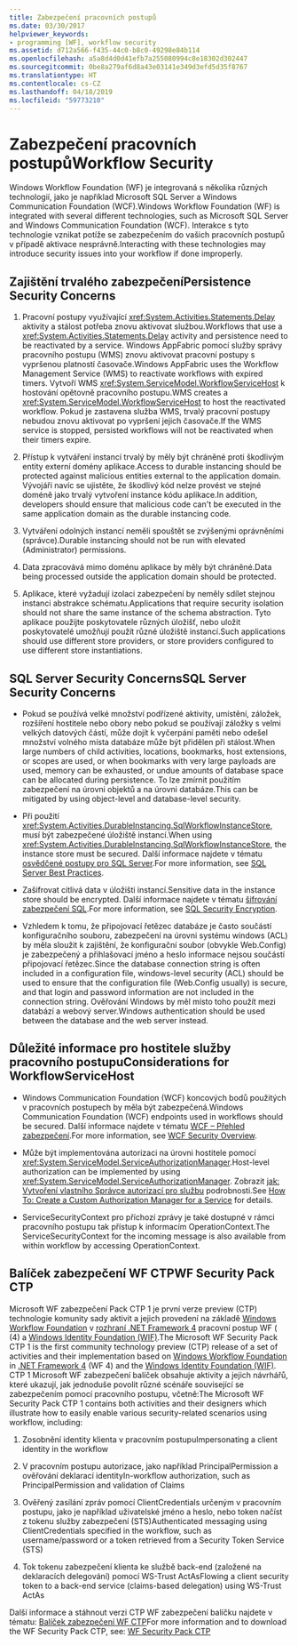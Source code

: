 ```yaml
---
title: Zabezpečení pracovních postupů
ms.date: 03/30/2017
helpviewer_keywords:
- programming [WF], workflow security
ms.assetid: d712a566-f435-44c0-b8c0-49298e84b114
ms.openlocfilehash: a5a8d4d0d41efb7a255080994c8e18302d302447
ms.sourcegitcommit: 0be8a279af6d8a43e03141e349d3efd5d35f8767
ms.translationtype: HT
ms.contentlocale: cs-CZ
ms.lasthandoff: 04/18/2019
ms.locfileid: "59773210"
---
```

# <a name="workflow-security"></a><span data-ttu-id="3d175-102">Zabezpečení pracovních postupů</span><span class="sxs-lookup"><span data-stu-id="3d175-102">Workflow Security</span></span>
<span data-ttu-id="3d175-103">Windows Workflow Foundation (WF) je integrovaná s několika různých technologií, jako je například Microsoft SQL Server a Windows Communication Foundation (WCF).</span><span class="sxs-lookup"><span data-stu-id="3d175-103">Windows Workflow Foundation (WF) is integrated with several different technologies, such as Microsoft SQL Server and Windows Communication Foundation (WCF).</span></span> <span data-ttu-id="3d175-104">Interakce s tyto technologie vznikat potíže se zabezpečením do vašich pracovních postupů v případě aktivace nesprávně.</span><span class="sxs-lookup"><span data-stu-id="3d175-104">Interacting with these technologies may introduce security issues into your workflow if done improperly.</span></span>

## <a name="persistence-security-concerns"></a><span data-ttu-id="3d175-105">Zajištění trvalého zabezpečení</span><span class="sxs-lookup"><span data-stu-id="3d175-105">Persistence Security Concerns</span></span>

1. <span data-ttu-id="3d175-106">Pracovní postupy využívající <xref:System.Activities.Statements.Delay> aktivity a stálost potřeba znovu aktivovat službou.</span><span class="sxs-lookup"><span data-stu-id="3d175-106">Workflows that use a <xref:System.Activities.Statements.Delay> activity and persistence need to be reactivated by a service.</span></span> <span data-ttu-id="3d175-107">Windows AppFabric pomocí služby správy pracovního postupu (WMS) znovu aktivovat pracovní postupy s vypršenou platností časovače.</span><span class="sxs-lookup"><span data-stu-id="3d175-107">Windows AppFabric uses the Workflow Management Service (WMS) to reactivate workflows with expired timers.</span></span> <span data-ttu-id="3d175-108">Vytvoří WMS <xref:System.ServiceModel.WorkflowServiceHost> k hostování opětovně pracovního postupu.</span><span class="sxs-lookup"><span data-stu-id="3d175-108">WMS creates a <xref:System.ServiceModel.WorkflowServiceHost> to host the reactivated workflow.</span></span> <span data-ttu-id="3d175-109">Pokud je zastavena služba WMS, trvalý pracovní postupy nebudou znovu aktivovat po vypršení jejich časovače.</span><span class="sxs-lookup"><span data-stu-id="3d175-109">If the WMS service is stopped, persisted workflows will not be reactivated when their timers expire.</span></span>

2. <span data-ttu-id="3d175-110">Přístup k vytváření instancí trvalý by měly být chráněné proti škodlivým entity externí domény aplikace.</span><span class="sxs-lookup"><span data-stu-id="3d175-110">Access to durable instancing should be protected against malicious entities external to the application domain.</span></span> <span data-ttu-id="3d175-111">Vývojáři navíc se ujistěte, že škodlivý kód nelze provést ve stejné doméně jako trvalý vytvoření instance kódu aplikace.</span><span class="sxs-lookup"><span data-stu-id="3d175-111">In addition, developers should ensure that malicious code can't be executed in the same application domain as the durable instancing code.</span></span>

3. <span data-ttu-id="3d175-112">Vytváření odolných instancí neměli spouštět se zvýšenými oprávněními (správce).</span><span class="sxs-lookup"><span data-stu-id="3d175-112">Durable instancing should not be run with elevated (Administrator) permissions.</span></span>

4. <span data-ttu-id="3d175-113">Data zpracovává mimo doménu aplikace by měly být chráněné.</span><span class="sxs-lookup"><span data-stu-id="3d175-113">Data being processed outside the application domain should be protected.</span></span>

5. <span data-ttu-id="3d175-114">Aplikace, které vyžadují izolaci zabezpečení by neměly sdílet stejnou instanci abstrakce schématu.</span><span class="sxs-lookup"><span data-stu-id="3d175-114">Applications that require security isolation should not share the same instance of the schema abstraction.</span></span> <span data-ttu-id="3d175-115">Tyto aplikace použijte poskytovatele různých úložišť, nebo uložit poskytovatelé umožňují použít různé úložiště instancí.</span><span class="sxs-lookup"><span data-stu-id="3d175-115">Such applications should use different store providers, or store providers configured to use different store instantiations.</span></span>

## <a name="sql-server-security-concerns"></a><span data-ttu-id="3d175-116">SQL Server Security Concerns</span><span class="sxs-lookup"><span data-stu-id="3d175-116">SQL Server Security Concerns</span></span>

-   <span data-ttu-id="3d175-117">Pokud se používá velké množství podřízené aktivity, umístění, záložek, rozšíření hostitele nebo obory nebo pokud se používají záložky s velmi velkých datových částí, může dojít k vyčerpání paměti nebo odešel množství volného místa databáze může být přidělen při stálost.</span><span class="sxs-lookup"><span data-stu-id="3d175-117">When large numbers of child activities, locations, bookmarks, host extensions, or scopes are used, or when bookmarks with very large payloads are used, memory can be exhausted, or undue amounts of database space can be allocated during persistence.</span></span> <span data-ttu-id="3d175-118">To lze zmírnit použitím zabezpečení na úrovni objektů a na úrovni databáze.</span><span class="sxs-lookup"><span data-stu-id="3d175-118">This can be mitigated by using object-level and database-level security.</span></span>

-   <span data-ttu-id="3d175-119">Při použití <xref:System.Activities.DurableInstancing.SqlWorkflowInstanceStore>, musí být zabezpečené úložiště instancí.</span><span class="sxs-lookup"><span data-stu-id="3d175-119">When using <xref:System.Activities.DurableInstancing.SqlWorkflowInstanceStore>, the instance store must be secured.</span></span> <span data-ttu-id="3d175-120">Další informace najdete v tématu [osvědčené postupy pro SQL Server](https://go.microsoft.com/fwlink/?LinkId=164972).</span><span class="sxs-lookup"><span data-stu-id="3d175-120">For more information, see [SQL Server Best Practices](https://go.microsoft.com/fwlink/?LinkId=164972).</span></span>

-   <span data-ttu-id="3d175-121">Zašifrovat citlivá data v úložišti instancí.</span><span class="sxs-lookup"><span data-stu-id="3d175-121">Sensitive data in the instance store should be encrypted.</span></span> <span data-ttu-id="3d175-122">Další informace najdete v tématu [šifrování zabezpečení SQL](https://go.microsoft.com/fwlink/?LinkId=164976).</span><span class="sxs-lookup"><span data-stu-id="3d175-122">For more information, see [SQL Security Encryption](https://go.microsoft.com/fwlink/?LinkId=164976).</span></span>

-   <span data-ttu-id="3d175-123">Vzhledem k tomu, že připojovací řetězec databáze je často součástí konfiguračního souboru, zabezpečení na úrovni systému windows (ACL) by měla sloužit k zajištění, že konfigurační soubor (obvykle Web.Config) je zabezpečený a přihlašovací jméno a heslo informace nejsou součástí připojovací řetězec.</span><span class="sxs-lookup"><span data-stu-id="3d175-123">Since the database connection string is often included in a configuration file, windows-level security (ACL) should be used to ensure that the configuration file (Web.Config usually) is secure, and that login and password information are not included in the connection string.</span></span> <span data-ttu-id="3d175-124">Ověřování Windows by měl místo toho použít mezi databází a webový server.</span><span class="sxs-lookup"><span data-stu-id="3d175-124">Windows authentication should be used between the database and the web server instead.</span></span>

## <a name="considerations-for-workflowservicehost"></a><span data-ttu-id="3d175-125">Důležité informace pro hostitele služby pracovního postupu</span><span class="sxs-lookup"><span data-stu-id="3d175-125">Considerations for WorkflowServiceHost</span></span>

-   <span data-ttu-id="3d175-126">Windows Communication Foundation (WCF) koncových bodů použitých v pracovních postupech by měla být zabezpečená.</span><span class="sxs-lookup"><span data-stu-id="3d175-126">Windows Communication Foundation (WCF) endpoints used in workflows should be secured.</span></span> <span data-ttu-id="3d175-127">Další informace najdete v tématu [WCF – Přehled zabezpečení](https://go.microsoft.com/fwlink/?LinkID=164975).</span><span class="sxs-lookup"><span data-stu-id="3d175-127">For more information, see [WCF Security Overview](https://go.microsoft.com/fwlink/?LinkID=164975).</span></span>

-   <span data-ttu-id="3d175-128">Může být implementována autorizaci na úrovni hostitele pomocí <xref:System.ServiceModel.ServiceAuthorizationManager>.</span><span class="sxs-lookup"><span data-stu-id="3d175-128">Host-level authorization can be implemented by using <xref:System.ServiceModel.ServiceAuthorizationManager>.</span></span> <span data-ttu-id="3d175-129">Zobrazit [jak: Vytvoření vlastního Správce autorizací pro službu](https://go.microsoft.com/fwlink/?LinkId=192228) podrobnosti.</span><span class="sxs-lookup"><span data-stu-id="3d175-129">See [How To: Create a Custom Authorization Manager for a Service](https://go.microsoft.com/fwlink/?LinkId=192228) for details.</span></span>

-   <span data-ttu-id="3d175-130">ServiceSecurityContext pro příchozí zprávy je také dostupné v rámci pracovního postupu tak přístup k informacím OperationContext.</span><span class="sxs-lookup"><span data-stu-id="3d175-130">The ServiceSecurityContext for the incoming message is also available from within workflow by accessing OperationContext.</span></span>

## <a name="wf-security-pack-ctp"></a><span data-ttu-id="3d175-131">Balíček zabezpečení WF CTP</span><span class="sxs-lookup"><span data-stu-id="3d175-131">WF Security Pack CTP</span></span>
 <span data-ttu-id="3d175-132">Microsoft WF zabezpečení Pack CTP 1 je první verze preview (CTP) technologie komunity sady aktivit a jejich provedení na základě [Windows Workflow Foundation](index.md) v [rozhraní .NET Framework 4](https://docs.microsoft.com/previous-versions/dotnet/netframework-4.0/w0x726c2(v=vs.100)) pracovní postup WF ( (4) a [Windows Identity Foundation (WIF)](../security/index.md).</span><span class="sxs-lookup"><span data-stu-id="3d175-132">The Microsoft WF Security Pack CTP 1 is the first community technology preview (CTP) release of a set of activities and their implementation based on [Windows Workflow Foundation](index.md) in [.NET Framework 4](https://docs.microsoft.com/previous-versions/dotnet/netframework-4.0/w0x726c2(v=vs.100)) (WF 4) and the [Windows Identity Foundation (WIF)](../security/index.md).</span></span>  <span data-ttu-id="3d175-133">CTP 1 Microsoft WF zabezpečení balíček obsahuje aktivity a jejich návrhářů, které ukazují, jak jednoduše povolit různé scénáře související se zabezpečením pomocí pracovního postupu, včetně:</span><span class="sxs-lookup"><span data-stu-id="3d175-133">The Microsoft WF Security Pack CTP 1 contains both activities and their designers which illustrate how to easily enable various security-related scenarios using workflow, including:</span></span>

1. <span data-ttu-id="3d175-134">Zosobnění identity klienta v pracovním postupu</span><span class="sxs-lookup"><span data-stu-id="3d175-134">Impersonating a client identity in the workflow</span></span>

2. <span data-ttu-id="3d175-135">V pracovním postupu autorizace, jako například PrincipalPermission a ověřování deklarací identity</span><span class="sxs-lookup"><span data-stu-id="3d175-135">In-workflow authorization, such as PrincipalPermission and validation of Claims</span></span>

3. <span data-ttu-id="3d175-136">Ověřený zasílání zpráv pomocí ClientCredentials určeným v pracovním postupu, jako je například uživatelské jméno a heslo, nebo token načíst z tokenu služby zabezpečení (STS)</span><span class="sxs-lookup"><span data-stu-id="3d175-136">Authenticated messaging using ClientCredentials specified in the workflow, such as username/password or a token retrieved from a Security Token Service (STS)</span></span>

4. <span data-ttu-id="3d175-137">Tok tokenu zabezpečení klienta ke službě back-end (založené na deklaracích delegování) pomocí WS-Trust ActAs</span><span class="sxs-lookup"><span data-stu-id="3d175-137">Flowing a client security token to a back-end service (claims-based delegation) using WS-Trust ActAs</span></span>

<span data-ttu-id="3d175-138">Další informace a stáhnout verzi CTP WF zabezpečení balíčku najdete v tématu: [Balíček zabezpečení WF CTP](https://archive.codeplex.com/?p=wf)</span><span class="sxs-lookup"><span data-stu-id="3d175-138">For more information and to download the WF Security Pack CTP, see: [WF Security Pack CTP](https://archive.codeplex.com/?p=wf)</span></span>